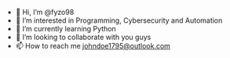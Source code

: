 - 👋 Hi, I’m @fyzo98
- 👀 I’m interested in Programming,  Cybersecurity and Automation
- 🌱 I’m currently learning Python
- 💞️ I’m looking to collaborate with you guys
- 📫 How to reach me johndoe1795@outlook.com

<!---
fyzo98/fyzo98 is a ✨ special ✨ repository because its `README.md` (this file) appears on your GitHub profile.
You can click the Preview link to take a look at your changes.
--->
